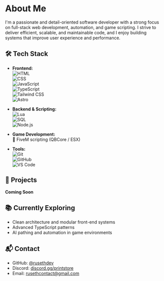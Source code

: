 # About Me

I'm a passionate and detail-oriented software developer with a strong focus on full-stack web development, automation, and game scripting. I strive to deliver efficient, scalable, and maintainable code, and I enjoy building systems that improve user experience and performance.

## 🛠️ Tech Stack

- **Frontend:**  
  ![HTML](https://img.shields.io/badge/-HTML5-E34F26?style=flat&logo=html5&logoColor=white)  
  ![CSS](https://img.shields.io/badge/-CSS3-1572B6?style=flat&logo=css3&logoColor=white)  
  ![JavaScript](https://img.shields.io/badge/-JavaScript-F7DF1E?style=flat&logo=javascript&logoColor=black)  
  ![TypeScript](https://img.shields.io/badge/-TypeScript-3178C6?style=flat&logo=typescript&logoColor=white)  
  ![Tailwind CSS](https://img.shields.io/badge/-TailwindCSS-38B2AC?style=flat&logo=tailwind-css&logoColor=white)  
  ![Astro](https://img.shields.io/badge/-Astro-000000?style=flat&logo=astro&logoColor=white)

- **Backend & Scripting:**  
  ![Lua](https://img.shields.io/badge/-Lua-2C2D72?style=flat&logo=lua&logoColor=white)  
  ![SQL](https://img.shields.io/badge/-SQL-4479A1?style=flat&logo=mysql&logoColor=white)  
  ![Node.js](https://img.shields.io/badge/-Node.js-339933?style=flat&logo=nodedotjs&logoColor=white)

- **Game Development:**  
  🔧 FiveM scripting (QBCore / ESX)

- **Tools:**  
  ![Git](https://img.shields.io/badge/-Git-F05032?style=flat&logo=git&logoColor=white)  
  ![GitHub](https://img.shields.io/badge/-GitHub-181717?style=flat&logo=github&logoColor=white)  
  ![VS Code](https://img.shields.io/badge/-VS%20Code-007ACC?style=flat&logo=visual-studio-code&logoColor=white)

## 📂 Projects

**Coming Soon**  

## 📚 Currently Exploring

- Clean architecture and modular front-end systems  
- Advanced TypeScript patterns  
- AI pathing and automation in game environments

## 📬 Contact

- GitHub: [@rusethdev](https://github.com/rusethdev)  
- Discord: [discord.gg/printstore](https://discord.gg/printstore)  
- Email: rusethcontact@gmail.com
